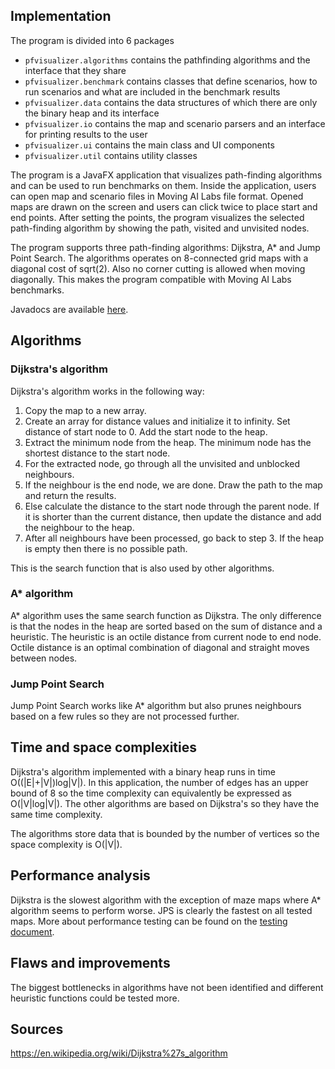 ## Implementation

The program is divided into 6 packages

* `pfvisualizer.algorithms` contains the pathfinding algorithms and the interface that they share
* `pfvisualizer.benchmark` contains classes that define scenarios, how to run scenarios  and what are included in the benchmark results
* `pfvisualizer.data` contains the data structures of which there are only the binary heap and its interface
* `pfvisualizer.io` contains the map and scenario parsers and an interface for printing results to the user
* `pfvisualizer.ui` contains the main class and UI components
* `pfvisualizer.util` contains utility classes

The program is a JavaFX application that visualizes path-finding algorithms and
can be used to run benchmarks on them. Inside the application, users can open
map and scenario files in Moving AI Labs file format. Opened maps are drawn on the screen and users can click twice to place start and end points. After setting the points, the program visualizes the selected path-finding algorithm by showing the path, visited and unvisited nodes.

The program supports three path-finding algorithms: Dijkstra, A* and Jump Point Search. The algorithms operates on 8-connected grid maps with a diagonal cost of sqrt(2). Also no corner cutting is allowed when moving diagonally. This makes the program compatible with Moving AI Labs benchmarks.

Javadocs are available [here](https://tapanih.github.io/pathfinding-visualizer/).

## Algorithms

### Dijkstra's algorithm

Dijkstra's algorithm works in the following way:

1. Copy the map to a new array.
2. Create an array for distance values and initialize it to infinity. Set
distance of start node to 0. Add the start node to the heap.
3. Extract the minimum node from the heap. The minimum node has the shortest distance to the start node.
4. For the extracted node, go through all the unvisited and unblocked neighbours.
5. If the neighbour is the end node, we are done. Draw the path to the map and return the results.
6. Else calculate the distance to the start node through the parent node. If it is shorter than the current distance, then update the distance and add the neighbour to the heap.
7. After all neighbours have been processed, go back to step 3. If the heap is empty then there is no possible path.

This is the search function that is also used by other algorithms.

### A* algorithm

A* algorithm uses the same search function as Dijkstra. The only difference is that the nodes in the heap are sorted based on the sum of distance and a heuristic. The heuristic is an octile distance from current node to end node. Octile distance is an optimal combination of diagonal and straight moves between nodes.

### Jump Point Search

Jump Point Search works like A* algorithm but also prunes neighbours based on a few rules so they are not processed further.

## Time and space complexities

Dijkstra's algorithm implemented with a binary heap runs in time O((|E|+|V|)log|V|). In this application, the number of edges has an upper bound of 8 so the time complexity can equivalently be expressed as O(|V|log|V|). The other algorithms are based on Dijkstra's so they have the same time complexity.

The algorithms store data that is bounded by the number of vertices so the space complexity is O(|V|).

## Performance analysis

Dijkstra is the slowest algorithm with the exception of maze maps where A* algorithm seems to perform worse. JPS is clearly the fastest on all tested maps. More about performance testing can be found on the [testing document](testing.md).

## Flaws and improvements

The biggest bottlenecks in algorithms have not been identified and different heuristic functions could be tested more.

## Sources

https://en.wikipedia.org/wiki/Dijkstra%27s_algorithm